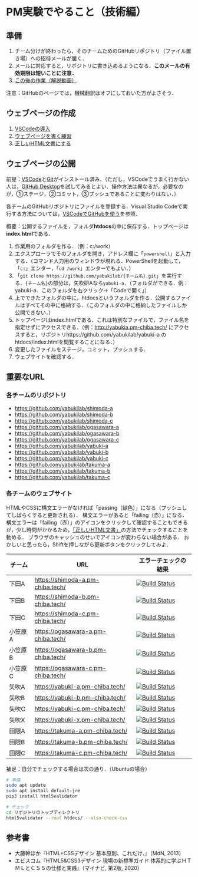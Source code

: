 # PM実験でやること（技術編）

## 準備

1. チーム分けが終わったら，そのチームためのGitHubリポジトリ（ファイル置き場）への招待メールが届く．
1. メールに対応すると，リポジトリに書き込めるようになる．**このメールの有効期限は短いことに注意．**
1. [この後の作業（解説動画）](https://youtu.be/1WSovwUgpFw)

注意：GitHubのページでは，機械翻訳はオフにしておいた方がよさそう．

## ウェブページの作成

1. [VSCodeの導入](vscode.md)
1. [ウェブページを書く練習](html.md)
1. [正しいHTML文書にする](validation.md)

## ウェブページの公開

前提：[VSCode](vscode.md)と[Git](git.md)がインストール済み．（ただし，VSCodeでうまく行かない人は，[GitHub Desktop](https://desktop.github.com/)を試してみるとよい．操作方法は異なるが，必要なのが，①ステージ，②コミット，③プッシュであることに変わりはない．）

各チームのGitHubリポジトリにファイルを登録する．Visual Studio Codeで実行する方法については，[VSCodeでGitHubを使う](git.md)を参照．

概要：公開するファイルを，フォルダ**htdocs**の中に保存する．トップページは**index.html**である．

1. 作業用のフォルダを作る．（例：c:/work）
1. エクスプローラでそのフォルダを開き，アドレス欄に「`powershell`」と入力する．（コマンド入力用のウィンドウが現れる．PowerShellを起動して，「`c:`」エンター，「`cd /work`」エンターでもよい．）
1. 「`git clone https://github.com/yabukilab/{チーム名}.git`」を実行する．`{チーム名}`の部分は，矢吹研Aなら`yabuki-a`．（フォルダができる．例：yabuki-a．このフォルダを右クリック→「Codeで開く」）
1. 上でできたフォルダの中に，htdocsというフォルダを作る．公開するファイルはすべてその中に格納する．（このフォルダの中に格納したファイルしか公開できない．）
1. トップページはindex.htmlである．これは特別なファイルで，ファイル名を指定せずにアクセスできる．（例：http://yabukia.pm-chiba.tech/ にアクセスすると，リポジトリhttps://github.com/yabukilab/yabuki-a のhtdocs/index.htmlを閲覧することになる．）
1. 変更したファイルをステージ，コミット，プッシュする．
1. ウェブサイトを確認する．

## 重要なURL

### 各チームのリポジトリ

- https://github.com/yabukilab/shimoda-a
- https://github.com/yabukilab/shimoda-b
- https://github.com/yabukilab/shimoda-c
- https://github.com/yabukilab/ogasawara-a
- https://github.com/yabukilab/ogasawara-b
- https://github.com/yabukilab/ogasawara-c
- https://github.com/yabukilab/yabuki-a
- https://github.com/yabukilab/yabuki-b
- https://github.com/yabukilab/yabuki-c
- https://github.com/yabukilab/takuma-a
- https://github.com/yabukilab/takuma-b
- https://github.com/yabukilab/takuma-c

### 各チームのウェブサイト

HTMLやCSSに構文エラーがなければ「passing（緑色）」になる（プッシュしてしばらくすると更新される）．
構文エラーがあると「failing（赤）」になる．
構文エラーは「failing（赤）」のアイコンをクリックして確認することもできるが，少し時間がかかるため，[「正しいHTML文書」](validation.md)の方法でチェックすることを勧める．
ブラウザのキャッシュのせいでアイコンが変わらない場合がある．
おかしいと思ったら，Shiftを押しながら更新ボタンをクリックしてみよ．

チーム|URL|エラーチェックの結果
-|-|-
下田A|https://shimoda-a.pm-chiba.tech/|[![Build Status](https://admin.pm-chiba.tech/log/shimoda-a.svg)](https://admin.pm-chiba.tech/log/shimoda-a-validator.log)
下田B|https://shimoda-b.pm-chiba.tech/|[![Build Status](https://admin.pm-chiba.tech/log/shimoda-b.svg)](https://admin.pm-chiba.tech/log/shimoda-b-validator.log)
下田C|https://shimoda-c.pm-chiba.tech/|[![Build Status](https://admin.pm-chiba.tech/log/shimoda-c.svg)](https://admin.pm-chiba.tech/log/shimoda-c-validator.log)
小笠原A|https://ogasawara-a.pm-chiba.tech/|[![Build Status](https://admin.pm-chiba.tech/log/ogasawara-a.svg)](https://admin.pm-chiba.tech/log/ogasawara-a-validator.log)
小笠原B|https://ogasawara-b.pm-chiba.tech/|[![Build Status](https://admin.pm-chiba.tech/log/ogasawara-b.svg)](https://admin.pm-chiba.tech/log/ogasawara-b-validator.log)
小笠原C|https://ogasawara-c.pm-chiba.tech/|[![Build Status](https://admin.pm-chiba.tech/log/ogasawara-c.svg)](https://admin.pm-chiba.tech/log/ogasawara-c-validator.log)
矢吹A|https://yabuki-a.pm-chiba.tech/|[![Build Status](https://admin.pm-chiba.tech/log/yabuki-a.svg)](https://admin.pm-chiba.tech/log/yabuki-a-validator.log)
矢吹B|https://yabuki-b.pm-chiba.tech/|[![Build Status](https://admin.pm-chiba.tech/log/yabuki-b.svg)](https://admin.pm-chiba.tech/log/yabuki-b-validator.log)
矢吹C|https://yabuki-c.pm-chiba.tech/|[![Build Status](https://admin.pm-chiba.tech/log/yabuki-c.svg)](https://admin.pm-chiba.tech/log/yabuki-c-validator.log)
矢吹X|https://yabuki-x.pm-chiba.tech/|[![Build Status](https://admin.pm-chiba.tech/log/yabuki-x.svg)](https://admin.pm-chiba.tech/log/yabuki-x-validator.log)
田隈A|https://takuma-a.pm-chiba.tech/|[![Build Status](https://admin.pm-chiba.tech/log/takuma-a.svg)](https://admin.pm-chiba.tech/log/takuma-a-validator.log)
田隈B|https://takuma-b.pm-chiba.tech/|[![Build Status](https://admin.pm-chiba.tech/log/takuma-b.svg)](https://admin.pm-chiba.tech/log/takuma-b-validator.log)
田隈C|https://takuma-c.pm-chiba.tech/|[![Build Status](https://admin.pm-chiba.tech/log/takuma-c.svg)](https://admin.pm-chiba.tech/log/takuma-c-validator.log)

補足：自分でチェックする場合は次の通り．（Ubuntuの場合）

```bash
# 準備
sudo apt update
sudo apt install default-jre
pip3 install html5validator

# チェック
cd リポジトリのトップディレクトリ
html5validator --root htdocs/ --also-check-css
```

## 参考書

- 大藤幹ほか『HTML+CSSデザイン 基本原則、これだけ．』（MdN, 2013）
- エビスコム『HTML5&CSS3デザイン 現場の新標準ガイド 体系的に学ぶＨＴＭＬとＣＳＳの仕様と実践』（マイナビ, 第2版, 2020）
